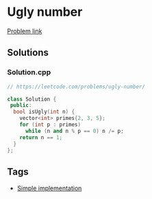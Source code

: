 # Ugly number

[Problem link](https://leetcode.com/problems/ugly-number/)

## Solutions


### Solution.cpp
```cpp
// https://leetcode.com/problems/ugly-number/

class Solution {
 public:
  bool isUgly(int n) {
    vector<int> primes{2, 3, 5};
    for (int p : primes)
      while (n and n % p == 0) n /= p;
    return n == 1;
  }
};
```
## Tags

* [Simple implementation](/README.md#Simple_implementation)
